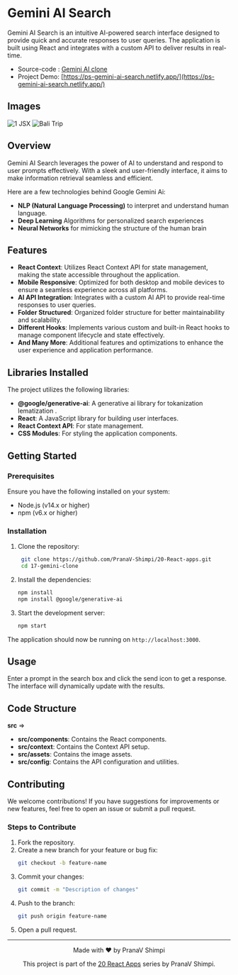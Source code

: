 # Gemini AI Search

Gemini AI Search is an intuitive AI-powered search interface designed to provide quick and accurate responses to user queries. The application is built using React and integrates with a custom API to deliver results in real-time.

- Source-code : [Gemini AI clone]()
- Project Demo: [https://ps-gemini-ai-search.netlify.app/](https://ps-gemini-ai-search.netlify.app/)

## Images

![1 JSX](https://github.com/PranaV-Shimpi/20-React-apps/assets/40532644/c0dff8b3-e53f-4d79-84e3-5b0795a9f94e)
![Bali Trip](https://github.com/PranaV-Shimpi/20-React-apps/assets/40532644/e8543ea0-ecf0-4385-bba7-a21db8591671)
## Overview

Gemini AI Search leverages the power of AI to understand and respond to user prompts effectively. With a sleek and user-friendly interface, it aims to make information retrieval seamless and efficient.

Here are a few technologies behind Google Gemini Ai:

- **NLP (Natural Language Processing)** to interpret and understand human language.
- **Deep Learning** Algorithms for personalized search experiences
- **Neural Networks** for mimicking the structure of the human brain

## Features

- **React Context**: Utilizes React Context API for state management, making the state accessible throughout the application.
- **Mobile Responsive**: Optimized for both desktop and mobile devices to ensure a seamless experience across all platforms.
- **AI API Integration**: Integrates with a custom AI API to provide real-time responses to user queries.
- **Folder Structured**: Organized folder structure for better maintainability and scalability.
- **Different Hooks**: Implements various custom and built-in React hooks to manage component lifecycle and state effectively.
- **And Many More**: Additional features and optimizations to enhance the user experience and application performance.

## Libraries Installed

The project utilizes the following libraries:

- **@google/generative-ai**: A generative ai library for tokanization lematization .
- **React**: A JavaScript library for building user interfaces.
- **React Context API**: For state management.
- **CSS Modules**: For styling the application components.

## Getting Started

### Prerequisites

Ensure you have the following installed on your system:

- Node.js (v14.x or higher)
- npm (v6.x or higher)

### Installation

1. Clone the repository:

   ```bash
    git clone https://github.com/PranaV-Shimpi/20-React-apps.git
    cd 17-gemini-clone
   ```

2. Install the dependencies:

   ```bash
   npm install
   npm install @google/generative-ai
   ```

3. Start the development server:
   ```bash
   npm start
   ```

The application should now be running on `http://localhost:3000`.

## Usage

Enter a prompt in the search box and click the send icon to get a response. The interface will dynamically update with the results.

## Code Structure

**src** =>

- **src/components**: Contains the React components.
- **src/context**: Contains the Context API setup.
- **src/assets**: Contains the image assets.
- **src/config**: Contains the API configuration and utilities.

## Contributing

We welcome contributions! If you have suggestions for improvements or new features, feel free to open an issue or submit a pull request.

### Steps to Contribute

1. Fork the repository.
2. Create a new branch for your feature or bug fix:
   ```bash
   git checkout -b feature-name
   ```
3. Commit your changes:
   ```bash
   git commit -m "Description of changes"
   ```
4. Push to the branch:
   ```bash
   git push origin feature-name
   ```
5. Open a pull request.

---

<p align="center">
 Made with ❤️ by  PranaV Shimpi
</p>

<p align="center" >This project is part of the <a href="https://github.com/PranaV-Shimpi/20-React-apps" target="_blank">20 React Apps</a> series by PranaV Shimpi.</p>
